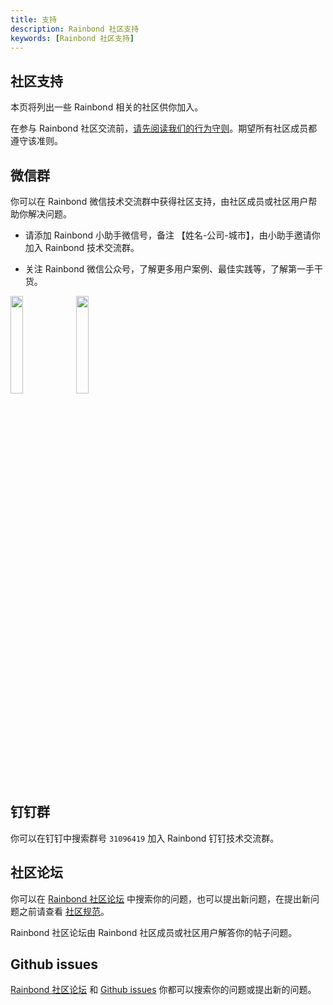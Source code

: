 ```yaml
---
title: 支持
description: Rainbond 社区支持
keywords: [Rainbond 社区支持]
---
```


## 社区支持

本页将列出一些 Rainbond 相关的社区供你加入。

在参与 Rainbond 社区交流前，[请先阅读我们的行为守则](https://github.com/goodrain/rainbond/blob/main/CODE_OF_CONDUCT.md)。期望所有社区成员都遵守该准则。

## 微信群

你可以在 Rainbond 微信技术交流群中获得社区支持，由社区成员或社区用户帮助你解决问题。

* 请添加 Rainbond 小助手微信号，备注 【姓名-公司-城市】，由小助手邀请你加入 Rainbond 技术交流群。

* 关注 Rainbond 微信公众号，了解更多用户案例、最佳实践等，了解第一手干货。

<div>
  <img src="/wechat/wechat.png" width="20%"/>
  <img src="/wechat/wechat-public.jpg" width="20%"/>
</div>

## 钉钉群

你可以在钉钉中搜索群号 `31096419` 加入 Rainbond 钉钉技术交流群。

## 社区论坛

你可以在 [Rainbond 社区论坛](https://t.goodrain.com/) 中搜索你的问题，也可以提出新问题，在提出新问题之前请查看 [社区规范](https://t.goodrain.com/d/2-rainbond)。

Rainbond 社区论坛由 Rainbond 社区成员或社区用户解答你的帖子问题。

## Github issues

[Rainbond 社区论坛](https://t.goodrain.com/) 和 [Github issues](https://github.com/goodrain/rainbond/issues) 你都可以搜索你的问题或提出新的问题。



